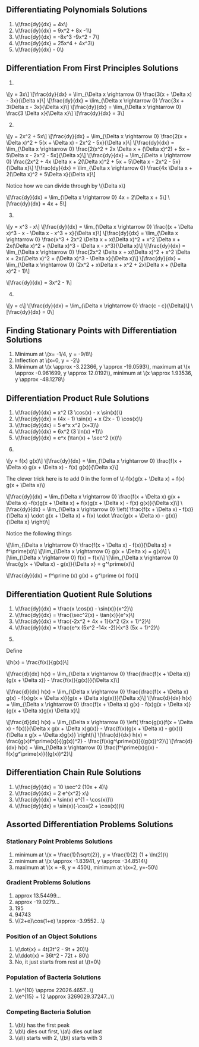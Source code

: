 ## Differentiating Polynomials Solutions

1. \\(\frac{dy}{dx} = 4x\\)
2. \\(\frac{dy}{dx} = 9x^2 + 8x -1\\)
3. \\(\frac{dy}{dx} = -8x^3 -9x^2 - 7\\)
4. \\(\frac{dy}{dx} = 25x^4 + 4x^3\\)
5. \\(\frac{dy}{dx} - 0\\)

## Differentiation From First Principles Solutions

1)

\\[y = 3x\\]
\\[\frac{dy}{dx} = \lim_{\Delta x \rightarrow 0} \frac{3(x + \Delta x) - 3x}{\Delta x}\\]
\\[\frac{dy}{dx} = \lim_{\Delta x \rightarrow 0} \frac{3x + 3\Delta x - 3x}{\Delta x}\\]
\\[\frac{dy}{dx} = \lim_{\Delta x \rightarrow 0} \frac{3 \Delta x}{\Delta x}\\]
\\[\frac{dy}{dx} = 3\\]

2)

\\[y = 2x^2 + 5x\\]
\\[\frac{dy}{dx} = \lim_{\Delta x \rightarrow 0} \frac{2(x + \Delta x)^2 + 5(x + \Delta x) - 2x^2 - 5x}{\Delta x}\\]
\\[\frac{dy}{dx} = \lim_{\Delta x \rightarrow 0} \frac{2(x^2 + 2x \Delta x + (\Delta x)^2) + 5x + 5\Delta x - 2x^2 - 5x}{\Delta x}\\]
\\[\frac{dy}{dx} = \lim_{\Delta x \rightarrow 0} \frac{2x^2 + 4x \Delta x + 2(\Delta x)^2 + 5x + 5\Delta x - 2x^2 - 5x}{\Delta x}\\]
\\[\frac{dy}{dx} = \lim_{\Delta x \rightarrow 0} \frac{4x \Delta x + 2(\Delta x)^2 + 5\Delta x}{\Delta x}\\]

Notice how we can divide through by \\(\Delta x\\)

\\[\frac{dy}{dx} = \lim_{\Delta x \rightarrow 0} 4x + 2\Delta x + 5\\]
\\[\frac{dy}{dx} = 4x + 5\\]

3)

\\[y = x^3 - x\\]
\\[\frac{dy}{dx} = \lim_{\Delta x \rightarrow 0} \frac{(x + \Delta x)^3 - x - \Delta x - x^3 + x}{\Delta x}\\]
\\[\frac{dy}{dx} = \lim_{\Delta x \rightarrow 0} \frac{x^3 + 2x^2 \Delta x + x(\Delta x)^2 + x^2 \Delta x + 2x(\Delta x)^2 + (\Delta x)^3  - \Delta x - x^3}{\Delta x}\\]
\\[\frac{dy}{dx} = \lim_{\Delta x \rightarrow 0} \frac{2x^2 \Delta x + x(\Delta x)^2 + x^2 \Delta x + 2x(\Delta x)^2 + (\Delta x)^3  - \Delta x}{\Delta x}\\]
\\[\frac{dy}{dx} = \lim_{\Delta x \rightarrow 0} (2x^2  + x\Delta x + x^2  + 2x\Delta x + (\Delta x)^2  - 1)\\]

\\[\frac{dy}{dx} = 3x^2 - 1\\]

4)

\\[y = c\\]
\\[\frac{dy}{dx} = \lim_{\Delta x \rightarrow 0} \frac{c - c}{\Delta}\\]
\\[\frac{dy}{dx} = 0\\]

## Finding Stationary Points with Differentiation Solutions

1. Minimum at \\(x= -1/4, y = -9/8\\)
2. Inflection at \\(x=0, y = -2\\)
3. Minimum at \\(x \approx -3.22366, y \approx -19.0593\\), maximum at \\(x \approx -0.961699, y \approx 12.0192\\), minimum at \\(x \approx 1.93536, y \approx -48.1278\\)

## Differentiation Product Rule Solutions

1. \\(\frac{dy}{dx} = x^2 (3 \cos(x) - x \sin(x))\\)
2. \\(\frac{dy}{dx} = (4x - 1) \sin(x) + x (2x - 1) \cos(x)\\)
3. \\(\frac{dy}{dx} = 5 e^x x^2 (x+3)\\)
4. \\(\frac{dy}{dx} = 6x^2 (3 \ln(x) +1)\\)
5. \\(\frac{dy}{dx} = e^x (\tan(x) + \sec^2 (x))\\)

6)

\\[y = f(x) g(x)\\]
\\[\frac{dy}{dx} = \lim_{\Delta x \rightarrow 0} \frac{f(x + \Delta x) g(x + \Delta x) - f(x) g(x)}{\Delta x}\\]

The clever trick here is to add 0 in the form of \\(-f(x)g(x + \Delta x) + f(x) g(x + \Delta x)\\)

\\[\frac{dy}{dx} = \lim_{\Delta x \rightarrow 0} \frac{f(x + \Delta x) g(x + \Delta x) -f(x)g(x + \Delta x) + f(x)g(x + \Delta x) - f(x) g(x)}{\Delta x}\\]
\\[\frac{dy}{dx} = \lim_{\Delta x \rightarrow 0} \left( \frac{f(x + \Delta x) - f(x)}{\Delta x} \cdot g(x + \Delta x) + f(x) \cdot \frac{g(x + \Delta x) - g(x)}{\Delta x} \right)\\]

Notice the following things

\\[\lim_{\Delta x \rightarrow 0} \frac{f(x + \Delta x) - f(x)}{\Delta x} = f^\prime(x)\\]
\\[\lim_{\Delta x \rightarrow 0} g(x + \Delta x) = g(x)\\]
\\[\lim_{\Delta x \rightarrow 0} f(x) = f(x)\\]
\\[\lim_{\Delta x \rightarrow 0} \frac{g(x + \Delta x) - g(x)}{\Delta x} = g^\prime(x)\\]

\\[\frac{dy}{dx} = f^\prime (x) g(x) + g^\prime (x) f(x)\\]

## Differentiation Quotient Rule Solutions

1. \\(\frac{dy}{dx} = \frac{x \cos(x) - \sin(x)}{x^2}\\)
2. \\(\frac{dy}{dx} = \frac{\sec^2(x) - \tan(x)}{e^x}\\)
3. \\(\frac{dy}{dx} = \frac{-2x^2 + 4x + 1}{x^2 (2x + 1)^2}\\)
4. \\(\frac{dy}{dx} = \frac{e^x (5x^2 -14x -2)}{x^3 (5x + 1)^2}\\)

5)

Define

\\[h(x) = \frac{f(x)}{g(x)}\\]

\\[\frac{d}{dx} h(x) = \lim_{\Delta x \rightarrow 0} \frac{\frac{f(x + \Delta x)}{g(x + \Delta x)} - \frac{f(x)}{g(x)}}{\Delta x}\\]

\\[\frac{d}{dx} h(x) = \lim_{\Delta x \rightarrow 0} \frac{\frac{f(x + \Delta x) g(x) - f(x)g(x + \Delta x)}{g(x + \Delta x)g(x)}}{\Delta x}\\]
\\[\frac{d}{dx} h(x) = \lim_{\Delta x \rightarrow 0} \frac{f(x + \Delta x) g(x) - f(x)g(x + \Delta x)}{g(x + \Delta x)g(x) \Delta x}\\]

\\[\frac{d}{dx} h(x) = \lim_{\Delta x \rightarrow 0} \left( \frac{g(x)(f(x + \Delta x) - f(x))}{\Delta x g(x + \Delta x)g(x)} - \frac{f(x)(g(x + \Delta x) - g(x))}{\Delta x g(x + \Delta x)g(x)} \right)\\]
\\[\frac{d}{dx} h(x) = \frac{g(x)f^\prime(x)}{(g(x))^2} - \frac{f(x)g^\prime(x)}{(g(x))^2}\\]
\\[\frac{d}{dx} h(x) = \lim_{\Delta x \rightarrow 0} \frac{f^\prime(x)g(x) - f(x)g^\prime(x)}{(g(x))^2}\\]

## Differentiation Chain Rule Solutions

1. \\(\frac{dy}{dx} = 10 \sec^2 (10x + 4)\\)
2. \\(\frac{dy}{dx} = 2 e^{x^2} x\\)
3. \\(\frac{dy}{dx} = \sin(x) e^{1 - \cos(x)}\\)
4. \\(\frac{dy}{dx} = \sin(x)(-\cos(2 + \cos(x)))\\)

## Assorted Differentiation Problems Solutions


### Stationary Point Problems Solutions

1. minimum at \\(x = \frac{1}{\sqrt{2}}, y = \frac{1}{2} (1 + \ln(2))\\)
2. minimum at \\(x \approx -1.83941, y \approx -34.8514\\)
3. maximum at \\(x = -8, y = 450\\), minimum at \\(x=2, y=-50\\)


### Gradient Problems Solutions

1. approx 13.54499...
2. approx -19.0279...
3. 195
4. 94743
5. \\((2+e)\cos(1+e) \approx -3.9552...\\)


### Position of an Object Solutions

1. \\(\dot{x} = 4t(3t^2 - 9t + 20)\\)
2. \\(\ddot{x} = 36t^2 - 72t + 80\\)
3. No, it just starts from rest at \\(t=0\\)

### Population of Bacteria Solutions

1. \\(e^{10} \approx 22026.4657...\\)
2. \\(e^{15} + 12 \approx 3269029.37247...\\)

### Competing Bacteria Solution

1. \\(b\\) has the first peak
2. \\(b\\) dies out first, \\(a\\) dies out last
3. \\(a\\) starts with 2, \\(b\\) starts with 3
